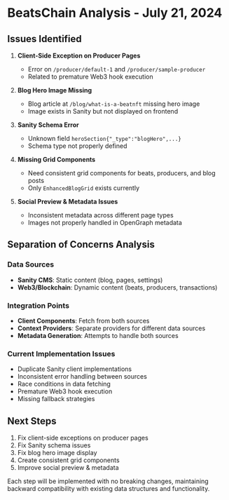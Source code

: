 # BeatsChain Analysis - July 21, 2024

## Issues Identified

1. **Client-Side Exception on Producer Pages**
   - Error on `/producer/default-1` and `/producer/sample-producer`
   - Related to premature Web3 hook execution

2. **Blog Hero Image Missing**
   - Blog article at `/blog/what-is-a-beatnft` missing hero image
   - Image exists in Sanity but not displayed on frontend

3. **Sanity Schema Error**
   - Unknown field `heroSection{"_type":"blogHero",...}`
   - Schema type not properly defined

4. **Missing Grid Components**
   - Need consistent grid components for beats, producers, and blog posts
   - Only `EnhancedBlogGrid` exists currently

5. **Social Preview & Metadata Issues**
   - Inconsistent metadata across different page types
   - Images not properly handled in OpenGraph metadata

## Separation of Concerns Analysis

### Data Sources
- **Sanity CMS**: Static content (blog, pages, settings)
- **Web3/Blockchain**: Dynamic content (beats, producers, transactions)

### Integration Points
- **Client Components**: Fetch from both sources
- **Context Providers**: Separate providers for different data sources
- **Metadata Generation**: Attempts to handle both sources

### Current Implementation Issues
- Duplicate Sanity client implementations
- Inconsistent error handling between sources
- Race conditions in data fetching
- Premature Web3 hook execution
- Missing fallback strategies

## Next Steps

1. Fix client-side exceptions on producer pages
2. Fix Sanity schema issues
3. Fix blog hero image display
4. Create consistent grid components
5. Improve social preview & metadata

Each step will be implemented with no breaking changes, maintaining backward compatibility with existing data structures and functionality.